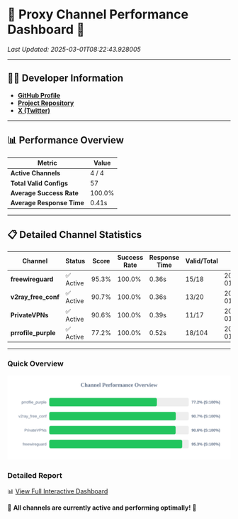 # 🌟 Proxy Channel Performance Dashboard 🌟

_Last Updated: 2025-03-01T08:22:43.928005_

---

## 👩‍💻 Developer Information

- **[GitHub Profile](https://github.com/4n0nymou3)**  
- **[Project Repository](https://github.com/4n0nymou3/multi-proxy-config-fetcher)**  
- **[X (Twitter)](https://x.com/4n0nymou3)**  

---

## 📊 Performance Overview

| Metric                | Value       |
|-----------------------|-------------|
| **Active Channels**   | 4 / 4       |
| **Total Valid Configs** | 57          |
| **Average Success Rate** | 100.0%      |
| **Average Response Time** | 0.41s       |

---

## 📋 Detailed Channel Statistics

| Channel          | Status     | Score  | Success Rate | Response Time | Valid/Total | Last Success               |
|------------------|------------|--------|--------------|---------------|-------------|----------------------------|
| **freewireguard**  | ✅ Active  | 95.3%  | 100.0% | 0.36s         | 15/18       | 2025-03-01T08:22:43.926596 |
| **v2ray_free_conf**  | ✅ Active  | 90.7%  | 100.0% | 0.36s         | 13/20       | 2025-03-01T08:22:43.115901 |
| **PrivateVPNs**  | ✅ Active  | 90.6%  | 100.0% | 0.39s         | 11/17       | 2025-03-01T08:22:43.537127 |
| **prrofile_purple**  | ✅ Active  | 77.2%  | 100.0% | 0.52s         | 18/104       | 2025-03-01T08:22:42.708596 |

---

### Quick Overview
<div align="center">
  <a href="https://raw.githubusercontent.com/nullluser/NullRepo/refs/heads/main/assets/channel_stats_chart.svg">
    <img src="https://raw.githubusercontent.com/nullluser/NullRepo/refs/heads/main/assets/channel_stats_chart.svg" alt="Source Performance Statistics" width="800">
  </a>
</div>

### Detailed Report
📊 [View Full Interactive Dashboard](https://htmlpreview.github.io/?https://github.com/nullluser/NullRepo/blob/main/assets/performance_report.html)

🎉 **All channels are currently active and performing optimally!** 🎉
